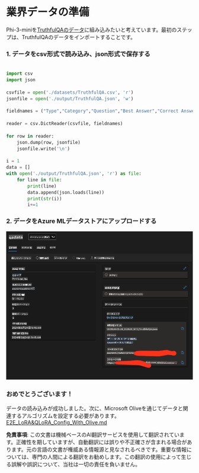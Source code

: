 # **業界データの準備**

Phi-3-miniを[TruthfulQAのデータ](https://github.com/sylinrl/TruthfulQA/blob/main/TruthfulQA.csv)に組み込みたいと考えています。最初のステップは、TruthfulQAのデータをインポートすることです。

### **1. データをcsv形式で読み込み、json形式で保存する**

```python

import csv
import json

csvfile = open('./datasets/TruthfulQA.csv', 'r')
jsonfile = open('./output/TruthfulQA.json', 'w')

fieldnames = ("Type","Category","Question","Best Answer","Correct Answers","Incorrect Answers","Source")

reader = csv.DictReader(csvfile, fieldnames)

for row in reader:
    json.dump(row, jsonfile)
    jsonfile.write('\n')

i = 1
data = []
with open('./output/TruthfulQA.json', 'r') as file:
    for line in file:
        print(line)
        data.append(json.loads(line))
        print(str(i))
        i+=1


```

### **2. データをAzure MLデータストアにアップロードする**

![amldata](../../../../translated_images/azureml_data.0f744f2ec5ea3cac9cbaa3cf7051235bb5b575de80e40a97619ae6f86d696c8f.ja.png)

### **おめでとうございます！**

データの読み込みが成功しました。次に、Microsoft Oliveを通じてデータと関連するアルゴリズムを設定する必要があります。[E2E_LoRA&QLoRA_Config_With_Olive.md](./E2E_LoRA&QLoRA_Config_With_Olive.md)

**免責事項**:
この文書は機械ベースのAI翻訳サービスを使用して翻訳されています。正確性を期していますが、自動翻訳には誤りや不正確さが含まれる場合があります。元の言語の文書が権威ある情報源と見なされるべきです。重要な情報については、専門の人間による翻訳をお勧めします。この翻訳の使用によって生じる誤解や誤訳について、当社は一切の責任を負いません。